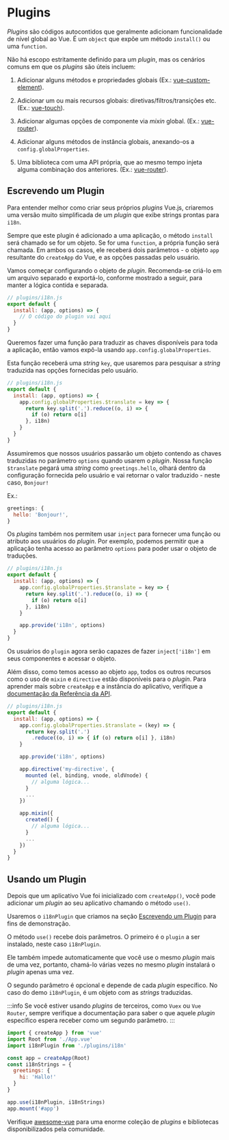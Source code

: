 ﻿# Plugins

_Plugins_ são códigos autocontidos que geralmente adicionam funcionalidade de nível global ao Vue. É um `object` que expõe um método `install()` ou uma `function`.

Não há escopo estritamente definido para um _plugin_, mas os cenários comuns em que os _plugins_ são úteis incluem:

1. Adicionar alguns métodos e propriedades globais (Ex.: [vue-custom-element](https://github.com/karol-f/vue-custom-element)).

2. Adicionar um ou mais recursos globais: diretivas/filtros/transições etc. (Ex.: [vue-touch](https://github.com/vuejs/vue-touch)).

3. Adicionar algumas opções de componente via _mixin_ global. (Ex.: [vue-router](https://github.com/vuejs/vue-router)).

4. Adicionar alguns métodos de instância globais, anexando-os a `config.globalProperties`.

5. Uma biblioteca com uma API própria, que ao mesmo tempo injeta alguma combinação dos anteriores. (Ex.: [vue-router](https://github.com/vuejs/vue-router)).

## Escrevendo um Plugin

Para entender melhor como criar seus próprios _plugins_ Vue.js, criaremos uma versão muito simplificada de um _plugin_ que exibe strings prontas para `i18n`.

Sempre que este plugin é adicionado a uma aplicação, o método `install` será chamado se for um objeto. Se for uma `function`, a própria função será chamada. Em ambos os casos, ele receberá dois parâmetros - o objeto `app` resultante do `createApp` do Vue, e as opções passadas pelo usuário.

Vamos começar configurando o objeto de _plugin_. Recomenda-se criá-lo em um arquivo separado e exportá-lo, conforme mostrado a seguir, para manter a lógica contida e separada.

```js
// plugins/i18n.js
export default {
  install: (app, options) => {
    // O código do plugin vai aqui
  }
}
```

Queremos fazer uma função para traduzir as chaves disponíveis para toda a aplicação, então vamos expô-la usando `app.config.globalProperties`.

Esta função receberá uma _string_ `key`, que usaremos para pesquisar a _string_ traduzida nas opções fornecidas pelo usuário.

```js
// plugins/i18n.js
export default {
  install: (app, options) => {
    app.config.globalProperties.$translate = key => {
      return key.split('.').reduce((o, i) => {
        if (o) return o[i]
      }, i18n)
    }
  }
}
```

Assumiremos que nossos usuários passarão um objeto contendo as chaves traduzidas no parâmetro `options` quando usarem o _plugin_. Nossa função `$translate` pegará uma _string_ como `greetings.hello`, olhará dentro da configuração fornecida pelo usuário e vai retornar o valor traduzido - neste caso, `Bonjour!`

Ex.:

```js
greetings: {
  hello: 'Bonjour!',
}
```

Os _plugins_ também nos permitem usar `inject` para fornecer uma função ou atributo aos usuários do _plugin_. Por exemplo, podemos permitir que a aplicação tenha acesso ao parâmetro `options` para poder usar o objeto de traduções.

```js
// plugins/i18n.js
export default {
  install: (app, options) => {
    app.config.globalProperties.$translate = key => {
      return key.split('.').reduce((o, i) => {
        if (o) return o[i]
      }, i18n)
    }

    app.provide('i18n', options)
  }
}
```

Os usuários do `plugin` agora serão capazes de fazer `inject['i18n']` em seus componentes e acessar o objeto.

Além disso, como temos acesso ao objeto `app`, todos os outros recursos como o uso de `mixin` e `directive` estão disponíveis para o _plugin_. Para aprender mais sobre `createApp` e a instância do aplicativo, verifique a [documentação da Referência da API](/api/application-api.html).

```js
// plugins/i18n.js
export default {
  install: (app, options) => {
    app.config.globalProperties.$translate = (key) => {
      return key.split('.')
        .reduce((o, i) => { if (o) return o[i] }, i18n)
    }

    app.provide('i18n', options)

    app.directive('my-directive', {
      mounted (el, binding, vnode, oldVnode) {
        // alguma lógica...
      }
      ...
    })

    app.mixin({
      created() {
        // alguma lógica...
      }
      ...
    })
  }
}
```

## Usando um Plugin

Depois que um aplicativo Vue foi inicializado com `createApp()`, você pode adicionar um _plugin_ ao seu aplicativo chamando o método `use()`.

Usaremos o `i18nPlugin` que criamos na seção [Escrevendo um Plugin](#escrevendo-um-plugin) para fins de demonstração.

O método `use()` recebe dois parâmetros. O primeiro é o `plugin` a ser instalado, neste caso `i18nPlugin`.

Ele também impede automaticamente que você use o mesmo _plugin_ mais de uma vez, portanto, chamá-lo várias vezes no mesmo _plugin_ instalará o _plugin_ apenas uma vez.

O segundo parâmetro é opcional e depende de cada _plugin_ específico. No caso do demo `i18nPlugin`, é um objeto com as _strings_ traduzidas.

:::info
Se você estiver usando _plugins_ de terceiros, como `Vuex` ou `Vue Router`, sempre verifique a documentação para saber o que aquele _plugin_ específico espera receber como um segundo parâmetro.
:::

```js
import { createApp } from 'vue'
import Root from './App.vue'
import i18nPlugin from './plugins/i18n'

const app = createApp(Root)
const i18nStrings = {
  greetings: {
    hi: 'Hallo!'
  }
}

app.use(i18nPlugin, i18nStrings)
app.mount('#app')
```

Verifique [awesome-vue](https://github.com/vuejs/awesome-vue#components--libraries) para uma enorme coleção de _plugins_ e bibliotecas disponibilizados pela comunidade.
